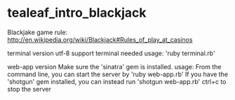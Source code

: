 tealeaf_intro_blackjack
=======================

Blackjake game
rule: http://en.wikipedia.org/wiki/Blackjack#Rules_of_play_at_casinos

terminal version
  utf-8 support terminal needed
  usage: 'ruby terminal.rb'

web-app version
  Make sure the 'sinatra' gem is installed.
  usage: From the command line, you can start the server by 'ruby web-app.rb'
	 If you have the 'shotgun' gem installed, you can instead run 'shotgun web-app.rb'
	 ctrl+c to stop the server

